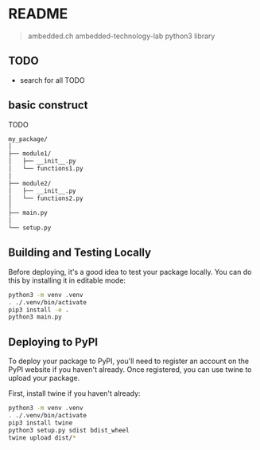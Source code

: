 # README

> ambedded.ch ambedded-technology-lab python3 library

## TODO

- search for all TODO

## basic construct

TODO

```bash
my_package/
│
├── module1/
│   ├── __init__.py
│   └── functions1.py
│
├── module2/
│   ├── __init__.py
│   └── functions2.py
│
├── main.py
│
└── setup.py
```

## Building and Testing Locally

Before deploying, it's a good idea to test your package locally. You can do this by installing it in editable mode:

```bash
python3 -m venv .venv
. ./.venv/bin/activate
pip3 install -e .
python3 main.py
```

## Deploying to PyPI

To deploy your package to PyPI, you'll need to register an account on the PyPI website if you haven't already. Once registered, you can use twine to upload your package.

First, install twine if you haven't already:

```bash
python3 -m venv .venv
. ./.venv/bin/activate
pip3 install twine
python3 setup.py sdist bdist_wheel
twine upload dist/*
```
